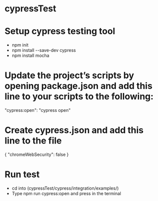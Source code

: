 # cypressTest

# Setup cypress testing tool

- npm init
- npm install --save-dev cypress
- npm install mocha

# Update the project’s scripts by opening package.json and add this line to your scripts to the following:

"cypress:open": "cypress open"

# Create cypress.json and add this line to the file

{ "chromeWebSecurity": false }

# Run test
- cd into (cypressTest/cypress/integration/examples/)
- Type npm run cypress:open and press in the terminal






